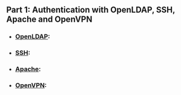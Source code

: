 ## Part 1: Authentication with OpenLDAP, SSH, Apache and OpenVPN

- ### [OpenLDAP](./openldap/ldap.md):

- ### [SSH](./ssh/ssh.md):

- ### [Apache](./apache/apache.md):

- ### [OpenVPN](./openvpn/vpn.md):

